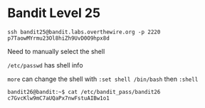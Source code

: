 # Bandit Level 25

```
ssh bandit25@bandit.labs.overthewire.org -p 2220
p7TaowMYrmu23Ol8hiZh9UvD0O9hpx8d
```

Need to manually select the shell

`/etc/passwd` has shell info

`more` can change the shell with `:set shell /bin/bash` then `:shell`

```
bandit26@bandit:~$ cat /etc/bandit_pass/bandit26
c7GvcKlw9mC7aUQaPx7nwFstuAIBw1o1
```